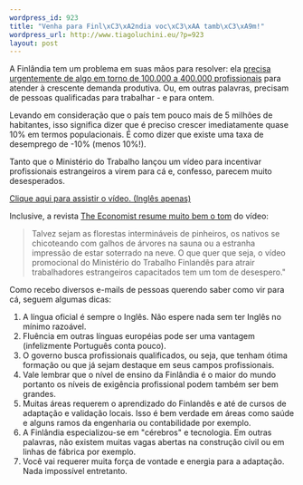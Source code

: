 ```yaml
--- 
wordpress_id: 923
title: "Venha para Finl\xC3\xA2ndia voc\xC3\xAA tamb\xC3\xA9m!"
wordpress_url: http://www.tiagoluchini.eu/?p=923
layout: post
---
```

A Finlândia tem um problema em suas mãos para resolver: ela <a href="http://www.kauppalehti.fi/5/i/talous/uutiset/etusivu/uutinen.jsp?oid=11411&amp;ext=rss&amp;ls=talentum" target="_blank">precisa urgentemente de algo em torno de 100.000 a 400.000 profissionais</a> para atender à crescente demanda produtiva. Ou, em outras palavras, precisam de pessoas qualificadas para trabalhar - e para ontem.

Levando em consideração que o país tem pouco mais de 5 milhões de habitantes, isso significa dizer que é preciso crescer imediatamente quase 10% em termos populacionais. É como dizer que existe uma taxa de desemprego de -10% (menos 10%!).

Tanto que o Ministério do Trabalho lançou um vídeo para incentivar profissionais estrangeiros a virem para cá e, confesso, parecem muito desesperados.

<a href="http://www.mol.fi/mol/fi/02_tyosuhteet_ja_lait/02_ulkom_suomessa/07_flash/Tyoministerio_WEB_ENG.html" target="_blank">Clique aqui para assistir o vídeo. (Inglês apenas)
</a>

Inclusive, a revista <a href="http://www.economist.com/world/europe/displaystory.cfm?story_id=10960117" target="_blank">The Economist resume muito bem o tom</a> do vídeo:
<blockquote>Talvez sejam as florestas intermináveis de pinheiros, os nativos se chicoteando com galhos de árvores na sauna ou a estranha impressão de estar soterrado na neve. O que quer que seja, o vídeo promocional do Ministério do Trabalho Finlandês para atrair trabalhadores estrangeiros capacitados tem um tom de desespero."</blockquote>
Como recebo diversos e-mails de pessoas querendo saber como vir para cá, seguem algumas dicas:
<ol>
	<li>A língua oficial é sempre o Inglês. Não espere nada sem ter Inglês no mínimo razoável.</li>
	<li>Fluência em outras línguas européias pode ser uma vantagem (infelizmente Português conta pouco).</li>
	<li>O governo busca profissionais qualificados, ou seja, que tenham ótima formação ou que já sejam destaque em seus campos profissionais.</li>
	<li>Vale lembrar que o nível de ensino da Finlândia é o maior do mundo portanto os níveis de exigência profissional podem também ser bem grandes.</li>
	<li>Muitas áreas requerem o aprendizado do Finlandês e até de cursos de adaptação e validação locais. Isso é bem verdade em áreas como saúde e alguns ramos da engenharia ou contabilidade por exemplo.</li>
	<li>A Finlândia especializou-se em "cérebros" e tecnologia. Em outras palavras, não existem muitas vagas abertas na construção civil ou em linhas de fábrica por exemplo.</li>
	<li>Você vai requerer muita força de vontade e energia para a adaptação. Nada impossível entretanto.</li>
</ol>
